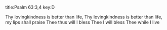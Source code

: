 title:Psalm 63:3,4 
key:D

Thy lovingkindness 
is better than life,
Thy lovingkindness 
is better than life,
my lips shall praise Thee
thus will I bless Thee
I will bless Thee while I live
